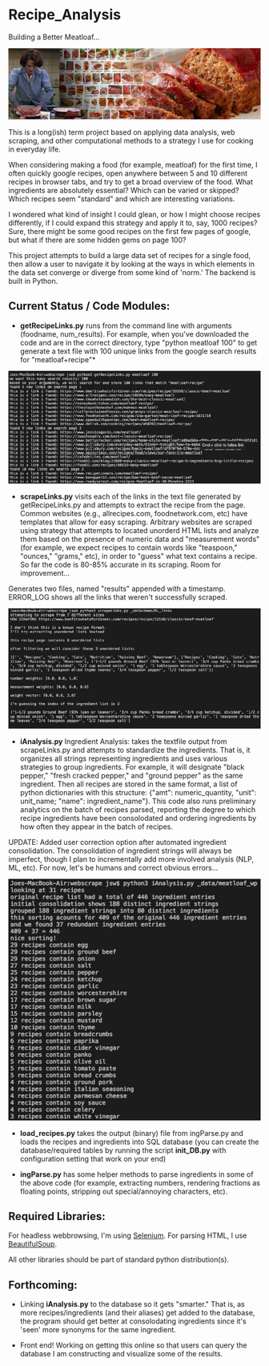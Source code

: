 # Recipe_Analysis
Building a Better Meatloaf... 

![I know how Jeanne Dielman feels...](splash.jpg)

This is a long(ish) term project based on applying data analysis, web scraping, and other computational methods to a strategy I use for cooking in everyday life. 

When considering making a food (for example, meatloaf) for the first time, I often quickly google recipes, open anywhere between 5 and 10 different recipes in browser tabs, and try to get a broad overview of the food. What ingredients are absolutely essential? Which can be varied or skipped? Which recipes seem "standard" and which are interesting variations. 

I wondered what kind of insight I could glean, or how I might choose recipes differently, if I could expand this strategy and apply it to, say, 1000 recipes? Sure, there might be some good recipes on the first few pages of google, but what if there are some hidden gems on page 100? 

This project attempts to build a large data set of recipes for a single food, then allow a user to navigate it by looking at the ways in which elements in the data set converge or diverge from some kind of 'norm.' The backend is built in Python.  

## Current Status / Code Modules: 
* **getRecipeLinks.py**  runs from the command line with arguments (foodname, num_results). For example, when you've downloaded the code and are in the correct directory, type "python meatloaf 100" to get generate a text file with 100 unique links from the google search results for "meatloaf+recipe"* 

<p align="center"> <img src="getRecipeLinks.jpg"> </p>

* **scrapeLinks.py** visits each of the links in the text file generated by getRecipeLinks.py and attempts to extract the recipe from the page. Common websites (e.g., allrecipes.com, foodnetwork.com, etc) have templates that allow for easy scraping. Arbitrary websites are scraped using strategy that attempts to located unorderd HTML lists and analyze them based on the presence of numeric data and "measurement words" (for example, we expect recipes to contain words like "teaspoon," "ounces," "grams," etc), in order to "guess" what text contains a recipe. So far the code is 80-85% accurate in its scraping. Room for improvement... 

Generates two files, named "results" appended with a timestamp. ERROR_LOG shows all the links that weren't successfully scraped. 

<p align="center"> <img src="scrapeLinks.jpg"> </p>

* **iAnalysis.py** Ingredient Analysis: takes the textfile output from scrapeLinks.py and attempts to standardize the ingredients. That is, it organizes all strings representing ingredients and uses various strategies to group ingredients. For example, it will designate "black pepper," "fresh cracked pepper," and "ground pepper" as the same ingredient. Then all recipes are stored in the same format, a list of python dictionaries with this structure: {"amt": numeric_quantity, "unit": unit_name; "name": ingredient_name"}. This code also runs preliminary analytics on the batch of recipes parsed, reporting the degree to which recipe ingredients have been consolodated and ordering ingredients by how often they appear in the batch of recipes.  

UPDATE: Added user correction option after automated ingredient consolidation. The consolidation of ingredient strings will always be imperfect, though I plan to incrementally add more involved analysis (NLP, ML, etc). For now, let's be humans and correct obvious errors... 
  
<p align="center"> <img src="iAnalysis.jpg"> </p>

* **load_recipes.py** takes the output (binary) file from ingParse.py and loads the recipes and ingredients into  SQL database (you can create the database/required tables by running the script **init_DB.py** with configuration setting that work on your end) 

* **ingParse.py** has some helper methods to parse ingredients in some of the above code (for example, extracting numbers, rendering fractions as floating points, stripping out special/annoying characters, etc). 

## Required Libraries: ##
For headless webbrowsing, I'm using [Selenium](https://selenium-python.readthedocs.io/installation.html). For parsing HTML, I use [BeautifulSoup](https://www.crummy.com/software/BeautifulSoup/bs4/doc/).

All other libraries should be part of standard python distribution(s). 

## Forthcoming: ##

* Linking **iAnalysis.py** to the database so it gets "smarter." That is, as more recipes/ingredients (and their aliases) get added to the database, the program should get better at consolodating ingredients since it's 'seen' more synonyms for the same ingredient.  

* Front end! Working on getting this online so that users can query the database I am constructing and visualize some of the results. 
